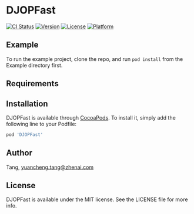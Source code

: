 # DJOPFast

[![CI Status](https://img.shields.io/travis/Tang/DJOPFast.svg?style=flat)](https://travis-ci.org/Tang/DJOPFast)
[![Version](https://img.shields.io/cocoapods/v/DJOPFast.svg?style=flat)](https://cocoapods.org/pods/DJOPFast)
[![License](https://img.shields.io/cocoapods/l/DJOPFast.svg?style=flat)](https://cocoapods.org/pods/DJOPFast)
[![Platform](https://img.shields.io/cocoapods/p/DJOPFast.svg?style=flat)](https://cocoapods.org/pods/DJOPFast)

## Example

To run the example project, clone the repo, and run `pod install` from the Example directory first.

## Requirements

## Installation

DJOPFast is available through [CocoaPods](https://cocoapods.org). To install
it, simply add the following line to your Podfile:

```ruby
pod 'DJOPFast'
```

## Author

Tang, yuancheng.tang@zhenai.com

## License

DJOPFast is available under the MIT license. See the LICENSE file for more info.
